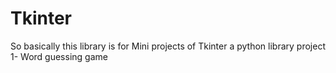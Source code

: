 # Tkinter
So basically this library is for Mini projects of Tkinter a python library 
project 1- Word guessing game
